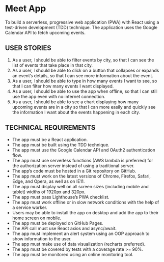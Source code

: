 # Meet App

To build a serverless, progressive web application (PWA) with React using a
test-driven development (TDD) technique. The application uses the Google
Calendar API to fetch upcoming events.

## USER STORIES

1. As a user, I should be able to filter events by city, so that I can see the list of events that take place in that city.
2. As a user, I should be able to click on a button that collapses or expands an event’s details, so that I can see more information about the event.
3. As a user, I should be able to type in how many events I want to see, so that I can filter how many events I want displayed.
4. As a user, I should be able to use the app when offline, so that I can still use the app even with no internet connection.
5. As a user, I should be able to see a chart displaying how many upcoming events are in a city so that I can more easily and quickly see the information I want about the events happening in each city.


## TECHNICAL REQUIREMENTS

- The app must be a React application.
- The app must be built using the TDD technique.
- The app must use the Google Calendar API and OAuth2 authentication flow.
- The app must use serverless functions (AWS lambda is preferred) for the authorization server
instead of using a traditional server.
- The app’s code must be hosted in a Git repository on GitHub.
- The app must work on the latest versions of Chrome, Firefox, Safari, Edge, and Opera, as well
as on IE11.
- The app must display well on all screen sizes (including mobile and tablet) widths of 1920px
and 320px.
- The app must pass Lighthouse’s PWA checklist.
- The app must work offline or in slow network conditions with the help of a service worker.
- Users may be able to install the app on desktop and add the app to their home screen on
mobile.
- The app must be deployed on GitHub Pages.
- The API call must use React axios and async/await.
- The app must implement an alert system using an OOP approach to show information to the
user.
- The app must make use of data visualization (recharts preferred).
- The app must be covered by tests with a coverage rate >= 90%.
- The app must be monitored using an online monitoring tool.
